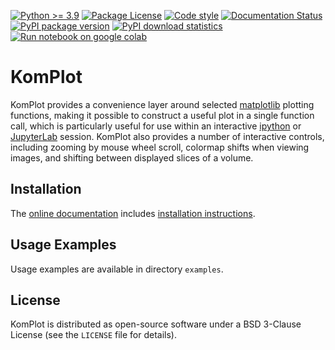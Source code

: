 [![Python \>= 3.9](https://img.shields.io/badge/python-3.9+-green.svg)](https://www.python.org/)
[![Package License](https://img.shields.io/github/license/bwohlberg/komplot.svg)](https://github.com/bwohlberg/komplot/blob/main/LICENSE)
[![Code style](https://img.shields.io/badge/code%20style-black-000000.svg)](https://github.com/psf/black)
[![Documentation Status](https://readthedocs.org/projects/komplot/badge/?version=latest)](http://komplot.readthedocs.io/en/latest/?badge=latest)
[![PyPI package version](https://badge.fury.io/py/komplot.svg)](https://badge.fury.io/py/komplot)
[![PyPI download statistics](https://static.pepy.tech/personalized-badge/komplot?period=total&left_color=grey&right_color=brightgreen&left_text=downloads)](https://pepy.tech/project/komplot)
[![Run notebook on google colab](https://colab.research.google.com/assets/colab-badge.svg)](https://colab.research.google.com/github/bwohlberg/komplot/blob/main/examples/komplot.ipynb)


# KomPlot

KomPlot provides a convenience layer around selected [matplotlib](https://matplotlib.org) plotting functions, making it possible to construct a useful plot in a single function call, which is particularly useful for use within an interactive [ipython](https://ipython.org) or [JupyterLab](https://jupyter.org) session. KomPlot also provides a number of interactive controls, including zooming by mouse wheel scroll, colormap shifts when viewing images, and shifting between displayed slices of a volume.


## Installation

The [online documentation](https://komplot.rtfd.io) includes [installation instructions](https://komplot.rtfd.io/en/latest/install.html).


## Usage Examples

Usage examples are available in directory `examples`.


## License

KomPlot is distributed as open-source software under a BSD 3-Clause License (see the `LICENSE` file for details).
